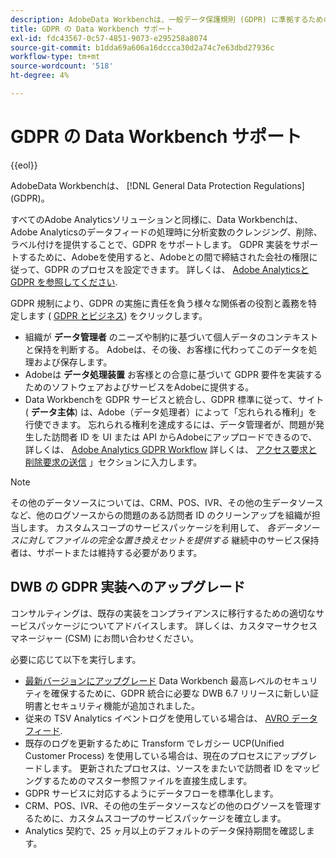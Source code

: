 ```yaml
---
description: AdobeData Workbenchは、一般データ保護規則 (GDPR) に準拠するためのデータ準備を行うためのツールとプロセスを提供します。
title: GDPR の Data Workbench サポート
exl-id: fdc43567-0c57-4851-9073-e295258a8074
source-git-commit: b1dda69a606a16dccca30d2a74c7e63dbd27936c
workflow-type: tm+mt
source-wordcount: '518'
ht-degree: 4%

---
```


# GDPR の Data Workbench サポート

{{eol}}

AdobeData Workbenchは、 [!DNL General Data Protection Regulations] (GDPR)。

すべてのAdobe Analyticsソリューションと同様に、Data Workbenchは、Adobe Analyticsのデータフィードの処理時に分析変数のクレンジング、削除、ラベル付けを提供することで、GDPR をサポートします。 GDPR 実装をサポートするために、Adobeを使用すると、Adobeとの間で締結された会社の権限に従って、GDPR のプロセスを設定できます。 詳しくは、 [Adobe Analyticsと GDPR を参照してください](https://experienceleague.adobe.com/docs/analytics/admin/data-governance/an-gdpr-overview.html?lang=ja).

GDPR 規制により、GDPR の実施に責任を負う様々な関係者の役割と義務を特定します ( [GDPR とビジネス](https://www.adobe.com/jp/privacy/general-data-protection-regulation.html)) をクリックします。

* 組織が **データ管理者** のニーズや制約に基づいて個人データのコンテキストと保持を判断する。 Adobeは、その後、お客様に代わってこのデータを処理および保存します。
* Adobeは **データ処理装置** お客様との合意に基づいて GDPR 要件を実装するためのソフトウェアおよびサービスをAdobeに提供する。
* Data Workbenchを GDPR サービスと統合し、GDPR 標準に従って、サイト ( **データ主体**) は、Adobe（データ処理者）によって「忘れられる権利」を行使できます。 忘れられる権利を達成するには、データ管理者が、問題が発生した訪問者 ID を UI または API からAdobeにアップロードできるので、 詳しくは、 [Adobe Analytics GDPR Workflow](https://experienceleague.adobe.com/docs/analytics/admin/data-governance/an-gdpr-workflow.html?lang=en) 詳しくは、 [アクセス要求と削除要求の送信](https://experienceleague.adobe.com/docs/analytics/admin/data-governance/gdpr-submit-access-delete.html) 」セクションに入力します。

>[!NOTE]
>
>その他のデータソースについては、CRM、POS、IVR、その他の生データソースなど、他のログソースからの問題のある訪問者 ID のクリーンアップを組織が担当します。 カスタムスコープのサービスパッケージを利用して、 _各データソースに対してファイルの完全な置き換えセットを提供する_ 継続中のサービス保持者は、サポートまたは維持する必要があります。

## DWB の GDPR 実装へのアップグレード

コンサルティングは、既存の実装をコンプライアンスに移行するための適切なサービスパッケージについてアドバイスします。 詳しくは、カスタマーサクセスマネージャー (CSM) にお問い合わせください。

必要に応じて以下を実行します。

* [最新バージョンにアップグレード](https://experienceleague.adobe.com/docs/data-workbench/using/release-notes/release-notes.html) Data Workbench 最高レベルのセキュリティを確保するために、GDPR 統合に必要な DWB 6.7 リリースに新しい証明書とセキュリティ機能が追加されました。
* 従来の TSV Analytics イベントログを使用している場合は、 [AVRO データフィード](https://experienceleague.adobe.com/docs/data-workbench/using/dataset/log-proc-config-file/c-log-sources.html#section-9a824b4c3d5549e7952a7111232035b2).
* 既存のログを更新するために Transform でレガシー UCP(Unified Customer Process) を使用している場合は、現在のプロセスにアップグレードします。 更新されたプロセスは、ソースをまたいで訪問者 ID をマッピングするためのマスター参照ファイルを直接生成します。
* GDPR サービスに対応するようにデータフローを標準化します。
* CRM、POS、IVR、その他の生データソースなどの他のログソースを管理するために、カスタムスコープのサービスパッケージを確立します。
* Analytics 契約で、25 ヶ月以上のデフォルトのデータ保持期間を確認します。
